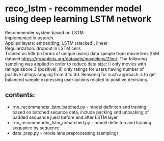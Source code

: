 # reco_lstm - recommender model using deep learning LSTM network 

Recommender system based on LSTM.\
Implemented in pytorch.\
Applied layers: embedding, LSTM (stacked), linear\
Regularization: dropout in LSTM cells \
Trained on 50k (in terms of unique users) data sample from movie lens 25M dataset https://grouplens.org/datasets/movielens/25m/. 
The following sampling was applied in order to reduce data size: i) only movies with ratings above 3 (positive), ii) only ratings for users having number of positive ratings ranging from 3 to 30. Reasonig for such approach is to get balanced sample expressing user actions related to positive decisions.       


## contents:
- rnn_recommender_lstm_batched.py - model definiton and training based on batched sequnce data, include packing and unpacking of padded sequance juest before and after LSTM layer
- rnn_recommender_lstm_unbatched.py - model definiton and training sequance by sequence    
- data_prep.py - movie lens preprocessing (sampling)  



